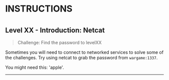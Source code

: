 # INSTRUCTIONS
#
## Level XX - Introduction: Netcat

> Challenge: Find the password to levelXX

Sometimes you will need to connect to networked services to solve some of the
challenges. Try using netcat to grab the password from `wargame:1337`.

You might need this: 'apple'.

---
